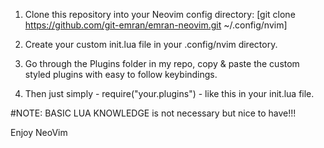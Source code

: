 1. Clone this repository into your Neovim config directory:
[git clone https://github.com/git-emran/emran-neovim.git ~/.config/nvim]

2. Create your custom init.lua file in your .config/nvim directory. 

3. Go through the Plugins folder in my repo, copy & paste the custom styled plugins with easy to follow keybindings. 

4. Then just simply - require("your.plugins") - like this in your init.lua file. 

#NOTE: BASIC LUA KNOWLEDGE is not necessary but nice to have!!!

Enjoy NeoVim




